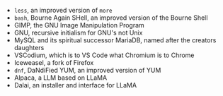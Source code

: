 - `less`, an improved version of `more`
- `bash`, Bourne Again SHell, an improved version of the Bourne Shell
- GIMP, the GNU Image Manipulation Program
- GNU, recursive initialism for GNU's not Unix
- MySQL and its spiritual successor MariaDB, named after the creators daughters
- VSCodium, which is to VS Code what Chromium is to Chrome
- Iceweasel, a fork of Firefox
- `dnf`, DaNdiFied YUM, an improved version of YUM
- Alpaca, a LLM based on LLaMA
- Dalai, an installer and interface for LLaMA